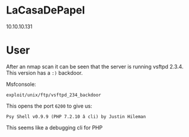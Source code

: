 # LaCasaDePapel

10.10.10.131

# User

After an nmap scan it can be seen that the server is running vsftpd 2.3.4.
This version has a ```:)``` backdoor.

Msfconsole:
```
exploit/unix/ftp/vsftpd_234_backdoor
```

This opens the port ```6200``` to give us:

```
Psy Shell v0.9.9 (PHP 7.2.10 â cli) by Justin Hileman
```

This seems like a debugging cli for PHP